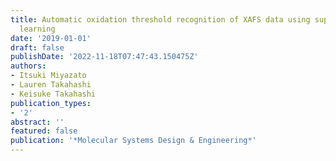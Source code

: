 ```yaml
---
title: Automatic oxidation threshold recognition of XAFS data using supervised machine
  learning
date: '2019-01-01'
draft: false
publishDate: '2022-11-18T07:47:43.150475Z'
authors:
- Itsuki Miyazato
- Lauren Takahashi
- Keisuke Takahashi
publication_types:
- '2'
abstract: ''
featured: false
publication: '*Molecular Systems Design & Engineering*'
---
```


